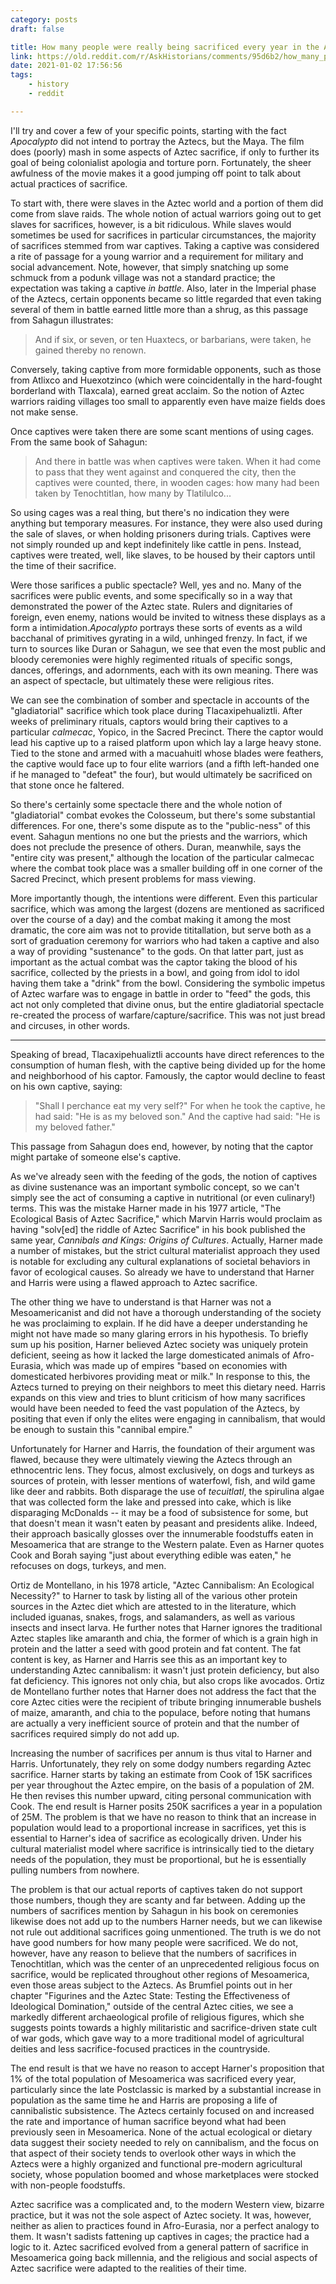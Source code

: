 ```yaml
---
category: posts
draft: false

title: How many people were really being sacrificed every year in the Aztec Empire before the Spanish arrived? I’ve heard claims it was in the tens of thousands or much lower.
link: https://old.reddit.com/r/AskHistorians/comments/95d6b2/how_many_people_were_really_being_sacrificed/e3w87bi/
date: 2021-01-02 17:56:56
tags:
    - history
    - reddit

---
```


I'll try and cover a few of your specific points, starting with the fact *Apocalypto* did not intend to portray the Aztecs, but the Maya. The film does (poorly) mash in some aspects of Aztec sacrifice, if only to further its goal of being colonialist apologia and torture porn. Fortunately, the sheer awfulness of the movie makes it a good jumping off point to talk about actual practices of sacrifice.

To start with, there were slaves in the Aztec world and a portion of them did come from slave raids. The whole notion of actual warriors going out to get slaves for sacrifices, however, is a bit ridiculous. While slaves would sometimes be used for sacrifices in particular circumstances, the majority of sacrifices stemmed from war captives. Taking a captive was considered a rite of passage for a young warrior and a requirement for military and social advancement. Note, however, that simply snatching up some schmuck from a podunk village was not a standard practice; the expectation was taking a captive *in battle*. Also, later in the Imperial phase of the Aztecs, certain opponents became so little regarded that even taking several of them in battle earned little more than a shrug, as this passage from Sahagun illustrates:

> And if six, or seven, or ten Huaxtecs, or barbarians, were taken, he gained thereby no renown. 

Conversely, taking captive from more formidable opponents, such as those from Atlixco and Huexotzinco (which were coincidentally in the hard-fought borderland with Tlaxcala), earned great acclaim. So the notion of Aztec warriors raiding villages too small to apparently even have maize fields does not make sense. 

Once captives were taken there are some scant mentions of using cages. From the same book of Sahagun:

> And there in battle was when captives were taken. When it had come to pass that they went against and conquered the city, then the captives were counted, there, in wooden cages: how many had been taken by Tenochtitlan, how many by Tlatilulco...

So using cages was a real thing, but there's no indication they were anything but temporary measures. For instance, they were also used during the sale of slaves, or when holding prisoners during trials. Captives were not simply rounded up and kept indefinitely like cattle in pens. Instead, captives were treated, well, like slaves, to be housed by their captors until the time of their sacrifice.

Were those sarifices a public spectacle? Well, yes and no. Many of the sacrifices were public events, and some specifically so in a way that demonstrated the power of the Aztec state. Rulers and dignitaries of foreign, even enemy, nations would be invited to witness these displays as a form a intimidation.*Apocalypto* portrays these sorts of events as a wild bacchanal of primitives gyrating in a wild, unhinged frenzy. In fact, if we turn to sources like Duran or Sahagun, we see that even the most public and bloody ceremonies were highly regimented rituals of specific songs, dances, offerings, and adornments, each with its own meaning. There was an aspect of spectacle, but ultimately these were religious rites.

We can see the combination of somber and spectacle in accounts of the "gladiatorial" sacrifice which took place during Tlacaxipehualiztli. After weeks of preliminary rituals, captors would bring their captives to a particular *calmecac*, Yopico, in the Sacred Precinct. There the captor would lead his captive up to a raised platform upon which lay a large heavy stone. Tied to the stone and armed with a macuahuitl whose blades were feathers, the captive would face up to four elite warriors (and a fifth left-handed one if he managed to "defeat" the four), but would ultimately be sacrificed on that stone once he faltered.

So there's certainly some spectacle there and the whole notion of "gladiatorial" combat evokes the Colosseum, but there's some substantial differences. For one, there's some dispute as to the "public-ness" of this event. Sahagun mentions no one but the priests and the warriors, which does not preclude the presence of others. Duran, meanwhile, says the "entire city was present," although the location of the particular calmecac where the combat took place was a smaller building off in one corner of the Sacred Precinct, which present problems for mass viewing. 

More importantly though, the intentions were different. Even this particular sacrifice, which was among the largest (dozens are mentioned as sacrificed over the course of a day) and the combat making it among the most dramatic, the core aim was not to provide tititallation, but serve both as a sort of graduation ceremony for warriors who had taken a captive and also a way of providing "sustenance" to the gods. On that latter part, just as important as the actual combat was the captor taking the blood of his sacrifice, collected by the priests in a bowl, and going from idol to idol having them take a "drink" from the bowl. Considering the symbolic impetus of Aztec warfare was to engage in battle in order to "feed" the gods, this act not only completed that divine onus, but the entire gladiatorial spectacle re-created the process of warfare/capture/sacrifice. This was not just bread and circuses, in other words.

---

Speaking of bread, Tlacaxipehualiztli accounts have direct references to the consumption of human flesh, with the captive being divided up for the home and neighborhood of his captor. Famously, the captor would decline to feast on his own captive, saying:

>  "Shall I perchance eat my very self?" For when he took the captive, he had said: "He is as my beloved son." And the captive had said: "He is my beloved father."

This passage from Sahagun does end, however, by noting that the captor might partake of someone else's captive.

As we've already seen with the feeding of the gods, the notion of captives as divine sustenance was an important symbolic concept, so we can't simply see the act of consuming a captive in nutritional (or even culinary!) terms. This was the mistake Harner made in his 1977 article, "The Ecological Basis of Aztec Sacrifice," which Marvin Harris would proclaim as having "solv[ed] the riddle of Aztec Sacrifice" in his book published the same year, *Cannibals and Kings: Origins of Cultures*. Actually, Harner made a number of mistakes, but the strict cultural materialist approach they used is notable for excluding any cultural explanations of societal behaviors in favor of ecological causes. So already we have to understand that Harner and Harris were using a flawed approach to Aztec sacrifice.

The other thing we have to understand is that Harner was not a Mesoamericanist and did not have a thorough understanding of the society he was proclaiming to explain. If he did have a deeper understanding he might not have made so many glaring errors in his hypothesis. To briefly sum up his position, Harner believed Aztec society was uniquely protein deficient, seeing as how it lacked the large domesticated animals of Afro-Eurasia, which was made up of empires "based on economies with domesticated herbivores providing meat or milk." In response to this, the Aztecs turned to preying on their neighbors to meet this dietary need. Harris expands on this view and tries to blunt criticism of how many sacrifices would have been needed to feed the vast population of the Aztecs, by positing that even if only the elites were engaging in cannibalism, that would be enough to sustain this "cannibal empire." 

Unfortunately for Harner and Harris, the foundation of their argument was flawed, because they were ultimately viewing the Aztecs through an ethnocentric lens. They focus, almost exclusively, on dogs and turkeys as sources of protein, with lesser mentions of waterfowl, fish, and wild game like deer and rabbits. Both disparage the use of *tecuitlatl*, the spirulina algae that was collected form the lake and pressed into cake, which is like disparaging McDonalds -- it may be a food of subsistence for some, but that doesn't mean it wasn't eaten by peasant and presidents alike. Indeed, their approach basically glosses over the innumerable foodstuffs eaten in Mesoamerica that are strange to the Western palate. Even as Harner quotes Cook and Borah saying "just about everything edible was eaten," he refocuses on dogs, turkeys, and men.

Ortiz de Montellano, in his 1978 article, "Aztec Cannibalism: An Ecological Necessity?" to Harner to task by listing all of the various other protein sources in the Aztec diet which are attested to in the literature, which included iguanas, snakes, frogs, and salamanders, as well as various insects and insect larva. He further notes that Harner ignores the traditional Aztec staples like amaranth and chia, the former of which is a grain high in protein and the latter a seed with good protein and fat content. The fat content is key, as Harner and Harris see this as an important key to understanding Aztec cannibalism: it wasn't just protein deficiency, but also fat deficiency. This ignores not only chia, but also crops like avocados. Ortiz de Montellano further notes that Harner does not address the fact that the core Aztec cities were the recipient of tribute bringing innumerable bushels of maize, amaranth, and chia to the populace, before noting that humans are actually a very inefficient source of protein and that the number of sacrifices required simply do not add up.

Increasing the number of sacrifices per annum is thus vital to Harner and Harris. Unfortunately, they rely on some dodgy numbers regarding Aztec sacrifice. Harner starts by taking an estimate from Cook of 15K sacrifices per year throughout the Aztec empire, on the basis of a population of 2M. He then revises this number upward, citing personal communication with Cook. The end result is Harner posits 250K sacrifices a year in a population of 25M. The problem is that we have no reason to think that an increase in population would lead to a proportional increase in sacrifices, yet this is essential to Harner's idea of sacrifice as ecologically driven. Under his cultural materialist model where sacrifice is intrinsically tied to the dietary needs of the population, they must be proportional, but he is essentially pulling numbers from nowhere. 

The problem is that our actual reports of captives taken do not support those numbers, though they are scanty and far between. Adding up the numbers of sacrifices mention by Sahagun in his book on ceremonies likewise does not add up to the numbers Harner needs, but we can likewise not rule out additional sacrifices going unmentioned. The truth is we do not have good numbers for how many people were sacrificed. We do not, however, have any reason to believe that the numbers of sacrifices in Tenochtitlan, which was the center of an unprecedented religious focus on sacrifice, would be replicated throughout other regions of Mesoamerica, even those areas subject to the Aztecs. As Brumfiel points out in her chapter "Figurines and the Aztec State: Testing the Effectiveness of Ideological Domination," outside of the central Aztec cities, we see a markedly different archaeological profile of religious figures, which she suggests points towards a highly militaristic and sacrifice-driven state cult of war gods, which gave way to a more traditional model of agricultural deities and less sacrifice-focused practices in the countryside. 

The end result is that we have no reason to accept Harner's proposition that 1% of the total population of Mesoamerica was sacrificed every year, particularly since the late Postclassic is marked by a substantial increase in population as the same time he and Harris are proposing a life of cannibalistic subsistence. The Aztecs certainly focused on and increased the rate and importance of human sacrifice beyond what had been previously seen in Mesoamerica. None of the actual ecological or dietary data suggest their society needed to rely on cannibalism, and the focus on that aspect of their society tends to overlook other ways in which the Aztecs were a highly organized and functional pre-modern agricultural society, whose population boomed and whose marketplaces were stocked with non-people foodstuffs. 

Aztec sacrifice was a complicated and, to the modern Western view, bizarre practice, but it was not the sole aspect of Aztec society. It was, however, neither as alien to practices found in Afro-Eurasia, nor a perfect analogy to them. It wasn't sadists fattening up captives in cages; the practice had a logic to it. Aztec sacrificed evolved from a general pattern of sacrifice in Mesoamerica going back millennia, and the religious and social aspects of Aztec sacrifice were adapted to the realities of their time.
